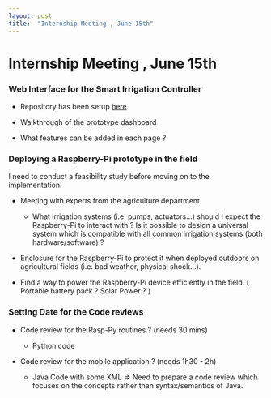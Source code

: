 ```yaml
---
layout: post
title:  "Internship Meeting , June 15th"
---
```


# Internship Meeting , June 15th

### Web Interface for the Smart Irrigation Controller 

- Repository has been setup [here](https://github.com/hsandid/SmartIrrigationSystem_WebInterface)

- Walkthrough of the prototype dashboard

- What features can be added in each page ?

### Deploying a Raspberry-Pi prototype in the field

I need to conduct a feasibility study before moving on to the implementation.

- Meeting with experts from the agriculture department
   - What irrigation systems (i.e. pumps, actuators...) should I expect the Raspberry-Pi to interact with ? Is it possible to design a universal system which is compatible with all common irrigation systems (both hardware/software) ?
   
- Enclosure for the Raspberry-Pi to protect it when deployed outdoors on agricultural fields (i.e. bad weather, physical shock...).

- Find a way to power the Raspberry-Pi device efficiently in the field. ( Portable battery pack ? Solar Power ? )

### Setting Date for the Code reviews

- Code review for the Rasp-Py routines ? (needs 30 mins)
   - Python code

- Code review for the mobile application ? (needs 1h30 - 2h)
   - Java Code with some XML => Need to prepare a code review which focuses on the concepts rather than syntax/semantics of Java.
